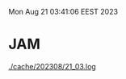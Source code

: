 Mon Aug 21 03:41:06 EEST 2023
# JAM
<a href='./cache/202308/21_03.log'>./cache/202308/21_03.log</a>
